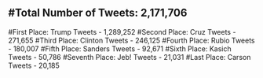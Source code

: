 #Total Number of Tweets: 2,171,706 
---
#First Place: Trump Tweets - 1,289,252
#Second Place: Cruz Tweets - 271,655
#Third Place: Clinton Tweets - 246,125
#Fourth Place: Rubio Tweets - 180,007
#Fifth Place: Sanders Tweets - 92,671
#Sixth Place: Kasich Tweets - 50,786
#Seventh Place: Jeb! Tweets - 21,031
#Last Place: Carson Tweets - 20,185
